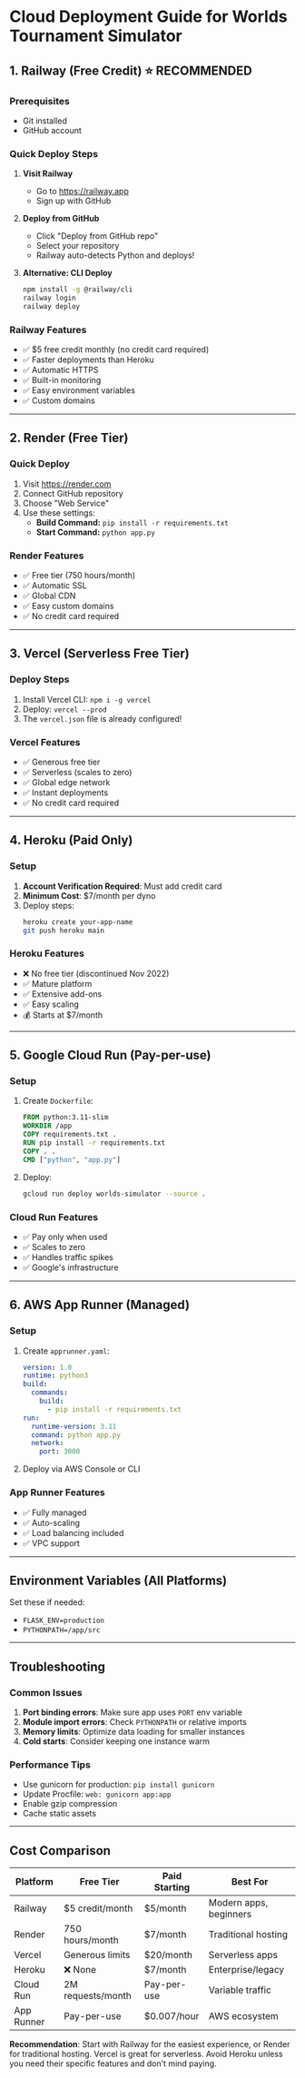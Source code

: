 # Cloud Deployment Guide for Worlds Tournament Simulator

## 1. Railway (Free Credit) ⭐ RECOMMENDED

### Prerequisites
- Git installed
- GitHub account

### Quick Deploy Steps

1. **Visit Railway**
   - Go to https://railway.app
   - Sign up with GitHub

2. **Deploy from GitHub**
   - Click "Deploy from GitHub repo"
   - Select your repository
   - Railway auto-detects Python and deploys!

3. **Alternative: CLI Deploy**
   ```bash
   npm install -g @railway/cli
   railway login
   railway deploy
   ```

### Railway Features
- ✅ $5 free credit monthly (no credit card required)
- ✅ Faster deployments than Heroku
- ✅ Automatic HTTPS
- ✅ Built-in monitoring
- ✅ Easy environment variables
- ✅ Custom domains

---

## 2. Render (Free Tier)

### Quick Deploy
1. Visit https://render.com
2. Connect GitHub repository
3. Choose "Web Service"
4. Use these settings:
   - **Build Command:** `pip install -r requirements.txt`
   - **Start Command:** `python app.py`

### Render Features
- ✅ Free tier (750 hours/month)
- ✅ Automatic SSL
- ✅ Global CDN
- ✅ Easy custom domains
- ✅ No credit card required

---

## 3. Vercel (Serverless Free Tier)

### Deploy Steps
1. Install Vercel CLI: `npm i -g vercel`
2. Deploy: `vercel --prod`
3. The `vercel.json` file is already configured!

### Vercel Features
- ✅ Generous free tier
- ✅ Serverless (scales to zero)
- ✅ Global edge network
- ✅ Instant deployments
- ✅ No credit card required

---

## 4. Heroku (Paid Only)

### Setup
1. **Account Verification Required**: Must add credit card
2. **Minimum Cost**: $7/month per dyno
3. Deploy steps:
   ```bash
   heroku create your-app-name
   git push heroku main
   ```

### Heroku Features
- ❌ No free tier (discontinued Nov 2022)
- ✅ Mature platform
- ✅ Extensive add-ons
- ✅ Easy scaling
- 💰 Starts at $7/month

---

## 5. Google Cloud Run (Pay-per-use)

### Setup
1. Create `Dockerfile`:
   ```dockerfile
   FROM python:3.11-slim
   WORKDIR /app
   COPY requirements.txt .
   RUN pip install -r requirements.txt
   COPY . .
   CMD ["python", "app.py"]
   ```

2. Deploy:
   ```bash
   gcloud run deploy worlds-simulator --source .
   ```

### Cloud Run Features
- ✅ Pay only when used
- ✅ Scales to zero
- ✅ Handles traffic spikes
- ✅ Google's infrastructure

---

## 6. AWS App Runner (Managed)

### Setup
1. Create `apprunner.yaml`:
   ```yaml
   version: 1.0
   runtime: python3
   build:
     commands:
       build:
         - pip install -r requirements.txt
   run:
     runtime-version: 3.11
     command: python app.py
     network:
       port: 3000
   ```

2. Deploy via AWS Console or CLI

### App Runner Features
- ✅ Fully managed
- ✅ Auto-scaling
- ✅ Load balancing included
- ✅ VPC support

---

## Environment Variables (All Platforms)

Set these if needed:
- `FLASK_ENV=production`
- `PYTHONPATH=/app/src`

---

## Troubleshooting

### Common Issues
1. **Port binding errors**: Make sure app uses `PORT` env variable
2. **Module import errors**: Check `PYTHONPATH` or relative imports
3. **Memory limits**: Optimize data loading for smaller instances
4. **Cold starts**: Consider keeping one instance warm

### Performance Tips
- Use gunicorn for production: `pip install gunicorn`
- Update Procfile: `web: gunicorn app:app`
- Enable gzip compression
- Cache static assets

---

## Cost Comparison

| Platform | Free Tier | Paid Starting | Best For |
|----------|-----------|---------------|----------|
| Railway | $5 credit/month | $5/month | Modern apps, beginners |
| Render | 750 hours/month | $7/month | Traditional hosting |
| Vercel | Generous limits | $20/month | Serverless apps |
| Heroku | ❌ None | $7/month | Enterprise/legacy |
| Cloud Run | 2M requests/month | Pay-per-use | Variable traffic |
| App Runner | Pay-per-use | $0.007/hour | AWS ecosystem |

**Recommendation**: Start with Railway for the easiest experience, or Render for traditional hosting. Vercel is great for serverless. Avoid Heroku unless you need their specific features and don't mind paying.